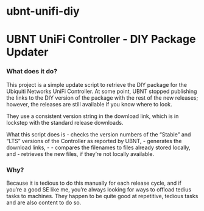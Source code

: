 # ubnt-unifi-diy

# UBNT UniFi Controller - DIY Package Updater

### What does it do?
This project is a simple update script to retrieve the DIY package for the Ubiquiti Networks UniFi Controller. At some point, UBNT stopped publishing the links to the DIY version of the package with the rest of the new releases; however, the releases are still available if you know where to look.

They use a consistent version string in the download link, which is in lockstep with the standard release downloads.

What this script does is - checks the version numbers of the “Stable” and “LTS” versions of the Controller as reported by UBNT, - generates the download links, - - compares the filenames to files already stored locally, and - retrieves the new files, if they’re not locally available.

### Why?
Because it is tedious to do this manually for each release cycle, and if you’re a good SE like me, you’re always looking for ways to offload tedius tasks to machines. They happen to be quite good at repetitive, tedious tasks and are also content to do so.
